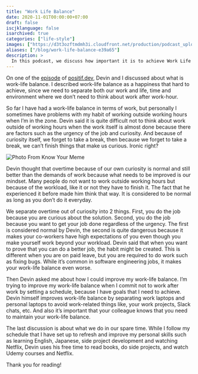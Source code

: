 ```yaml
---
title: "Work Life Balance"
date: 2020-11-01T00:00:00+07:00
draft: false
iscjklanguage: false
isarchived: true
categories: ["life-style"]
images: ["https://d3t3ozftmdmh3i.cloudfront.net/production/podcast_uploaded_episode/6959825/6959825-1604216114712-74967a0dc6ae2.jpg"]
aliases: ["/blog/work-life-balance-e39a65"]
description: >
  In this podcast, we discuss how important it is to achieve Work Life Balance. we share our experiences dividing our time between work and personal life, what we do to improve our Work Life Balance, as well as some of our activities outside of working hours.
---
```


On one of the [episode](https://open.spotify.com/episode/6U5LH5iAZNNDd32N3nKIJl?si=06f11v9nSAWHHf11IwDmRg) of [positif.dev](https://positif.dev), Devin and I discussed about what is work-life balance. I described work-life balance as a happiness that hard to achieve, since we need to separate both our work and life, time and environment where we don’t need to think about work after work-hour.

So far I have had a work-life balance in terms of work, but personally I sometimes have problems with my habit of working outside working hours when I’m in the zone. Devin said it is quite difficult not to think about work outside of working hours when the work itself is almost done because there are factors such as the urgency of the job and curiosity. And because of curiosity itself, we forget to take a break, then because we forget to take a break, we can’t finish things that make us curious. Ironic right?

![Photo From Know Your Meme](https://i.kym-cdn.com/entries/icons/original/000/030/338/New.jpg)

Devin thought that overtime because of our own curiosity is normal and still better than the demands of work because what needs to be improved is our mindset. Many people do not want to work outside working hours but because of the workload, like it or not they have to finish it. The fact that he experienced it before made him think that way. It is considered to be normal as long as you don’t do it everyday.

We separate overtime out of curiosity into 2 things. First, you do the job because you are curious about the solution. Second, you do the job because you want to get your job done regardless of the urgency. The first is considered normal by Devin, the second is quite dangerous because it makes your co-workers have high expectations of you even though you make yourself work beyond your workload. Devin said that when you want to prove that you can do a better job, the habit might be created. This is different when you are on paid leave, but you are required to do work such as fixing bugs. While it’s common in software engineering jobs, it makes your work-life balance even worse.

Then Devin asked me about how I could improve my work-life balance. I’m trying to improve my work-life balance when I commit not to work after work by setting a schedule, because I have goals that I need to achieve. Devin himself improves work-life balance by separating work laptops and personal laptops to avoid work-related things like, your work projects, Slack chats, etc. And also it’s important that your colleague knows that you need to maintain your work-life balance.

The last discussion is about what we do in our spare time. While I follow my schedule that I have set up to refresh and improve my personal skills such as learning English, Japanese, side project development and watching Netflix, Devin uses his free time to read books, do side projects, and watch Udemy courses and Netflix.

Thank you for reading!

